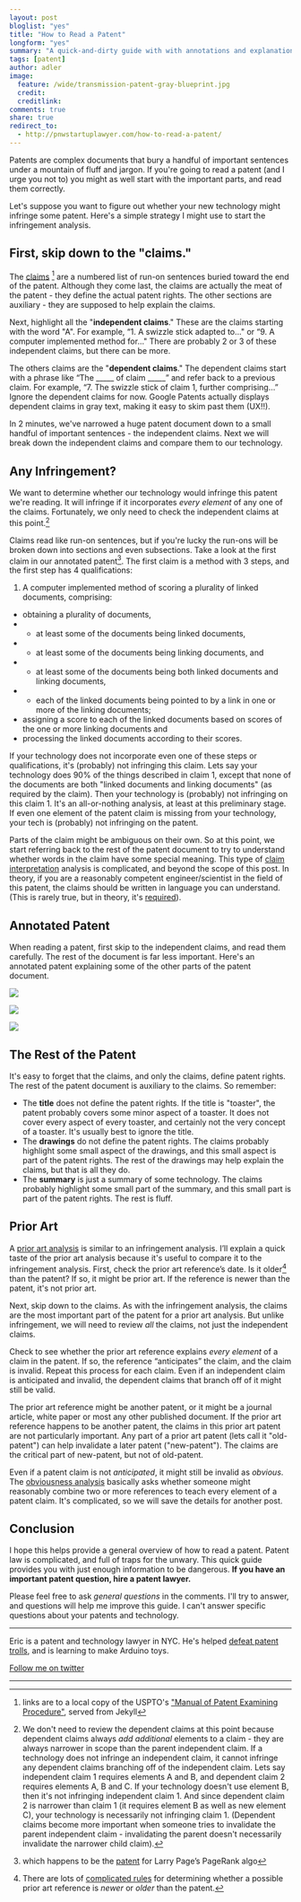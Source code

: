 ```yaml
---
layout: post
bloglist: "yes"
title: "How to Read a Patent"
longform: "yes"
summary: "A quick-and-dirty guide with with annotations and explanations."
tags: [patent]
author: adler
image:
  feature: /wide/transmission-patent-gray-blueprint.jpg
  credit:
  creditlink:
comments: true
share: true
redirect_to:
  - http://pnwstartuplawyer.com/how-to-read-a-patent/
---
```



Patents are complex documents that bury a handful of important sentences under a mountain of fluff and jargon.  If you're going to read a patent (and I urge you not to) you might as well start with the important parts, and read them correctly. 

Let's suppose you want to figure out whether your new technology might infringe some patent. Here's a simple strategy I might use to start the infringement analysis. 

## First, skip down to the "claims." 

The [claims](/mpep/s608.html#d0e45039) [^1] are a numbered list of run-on sentences buried toward the end of the patent. Although they come last, the claims are actually the meat of the patent - they define the actual patent rights. The other sections are auxiliary - they are supposed to help explain the claims. 

[^1]: links are to a local copy of the USPTO's ["Manual of Patent Examining Procedure"](/mpep/), served from Jekyll

Next, highlight all the "**independent claims**." These are the claims starting with the word "A". For example, “1. A swizzle stick adapted to..." or “9. A computer implemented method for..." There are probably 2 or 3 of these independent claims, but there can be more. 

The others claims are the "**dependent claims**." The dependent claims start with a phrase like “The _____ of claim _____” and refer back to a previous claim. For example, “7. The swizzle stick of claim 1, further comprising…” Ignore the dependent claims for now. Google Patents  actually displays dependent claims in gray text, making it easy to skim past them (UX!!). 

In 2 minutes, we've narrowed a huge patent document down to a small handful of important sentences - the independent claims. Next we will break down the independent claims and compare them to our technology. 

## Any Infringement? 

We want to determine whether our technology would infringe this patent we're reading. It will infringe if it incorporates *every element* of any one of the claims. Fortunately, we only need to check the independent claims at this point.[^2] 

[^2]: We don't need to review the dependent claims at this point because dependent claims always  *add additional* elements to a claim - they are always narrower in scope than the parent independent claim. If a technology does not infringe an independent claim, it cannot infringe any dependent claims branching off of the independent claim. Lets say independent claim 1 requires elements A and B, and dependent claim 2 requires elements A, B and C. If your technology doesn't use element B, then it's not infringing independent claim 1. And since dependent claim 2 is narrower than claim 1 (it requires element B as well as new element C), your technology is necessarily not infringing claim 1. (Dependent claims become more important when someone tries to invalidate the parent independent claim - invalidating the parent doesn't necessarily invalidate the narrower child claim). 

Claims read like run-on sentences, but if you're lucky the run-ons will be broken down into sections and even subsections. Take a look at the first claim in our annotated patent[^3]. The first claim is a method with 3 steps, and the first step has 4 qualifications: 

[^3]: which happens to be the [patent](https://www.google.com/patents/US6285999) for Larry Page’s PageRank algo

1. A computer implemented method of scoring a plurality of linked documents, comprising:
- obtaining a plurality of documents, 
- - at least some of the documents being linked documents, 
- - at least some of the documents being linking documents, and 
- - at least some of the documents being both linked documents and linking documents, 
- - each of the linked documents being pointed to by a link in one or more of the linking documents;
- assigning a score to each of the linked documents based on scores of the one or more linking documents and
- processing the linked documents according to their scores.

If your technology does not incorporate even one of these steps or qualifications, it's (probably) not infringing this claim. Lets say your technology does 90% of the things described in claim 1, except that none of the documents are both "linked documents and linking documents" (as required by the claim).  Then your technology is (probably) not infringing on this claim 1. It's an all-or-nothing analysis, at least at this preliminary stage. If even one element of the patent claim is missing from your technology, your tech is (probably) not infringing on the patent. 

Parts of the claim might be ambiguous on their own. So at this point, we start referring back to the rest of the patent document to try to understand whether words in the claim have some special meaning. This type of [claim interpretation](/mpep/s2111.html) analysis is complicated, and beyond the scope of this post. In theory, if you are a reasonably competent engineer/scientist in the field of this patent, the claims should be written in language you can understand. (This is rarely true, but in theory, it's [required](/mpep/s2163.html#d0e214553)). 

## Annotated Patent

When reading a patent, first skip to the independent claims, and read them carefully. The rest of the document is far less important. Here's an annotated patent explaining some of the other parts of the patent document. 


<a href="/images/patent/patent-explained1.png"><img src="/images/patent/patent-explained1.png" class="big-image"></a>

<a href="/images/patent/patent-explained2.png"><img src="/images/patent/patent-explained2.png" class="big-image"></a>

<a href="/images/patent/patent-explained3.png"><img src="/images/patent/patent-explained3.png" class="big-image"></a>
 
<!-- <a href="/images/reading-patents.png"><img src="/images/reading-patents.png" class="big-image"></a> -->


## The Rest of the Patent 

It's easy to forget that the claims, and only the claims, define patent rights. The rest of the patent document is auxiliary to the claims. So remember:  

- The **title** does not define the patent rights. If the title is "toaster", the patent probably covers some minor aspect of a toaster. It does not cover every aspect of every toaster, and certainly not the very concept of a toaster. It's usually best to ignore the title. 
- The **drawings** do not define the patent rights. The claims probably highlight some small aspect of the drawings, and this small aspect is part of the patent rights. The rest of the drawings may help explain the claims, but that is all they do. 
- The **summary** is just a summary of some technology. The claims probably highlight some small part of the summary, and this small part is part of the patent rights. The rest is fluff.  

## Prior Art

A [prior art analysis](/mpep/s706.html#d0e58220/) is similar to an infringement analysis. I’ll explain a quick taste of the prior art analysis because it's useful to compare it to the infringement analysis.  First, check the prior art reference’s date. Is it older[^4] than the patent? If so, it might be prior art. If the reference is newer than the patent, it's not prior art. 

[^4]: There are lots of [complicated rules](http://adlervermillion.com/mpep/s2152.html#ch2100_d20033_1afb3_e6) for determining whether a possible prior art reference is *newer* or *older* than the patent. 

Next, skip down to the claims. As with the infringement analysis, the claims are the most important part of the patent for a prior art analysis. But unlike infringement, we will need to review *all* the claims, not just the independent claims. 

Check to see whether the prior art reference explains *every element* of a claim in the patent. If so, the reference “anticipates” the claim, and the claim is invalid. Repeat this process for each claim. Even if an independent claim is anticipated and invalid, the dependent claims that branch off of it might still be valid. 

The prior art reference might be another patent, or it might be a journal article, white paper or most any other published document. If the prior art reference happens to be another patent, the claims in this prior art patent are not particularly important. Any part of a prior art patent (lets call it "old-patent") can help invalidate a later patent ("new-patent"). The claims are the critical part of new-patent, but not of old-patent. 

Even if a patent claim is not *anticipated*, it might still be invalid as *obvious*. The [obviousness analysis](/mpep/s2141.html) basically asks whether someone might reasonably combine two or more references to teach every element of a patent claim. It's complicated, so we will save the details for another post. 

 


## Conclusion

I hope this helps provide a general overview of how to read a patent. Patent law is complicated, and full of traps for the unwary. This quick guide provides you with just enough information to be dangerous.  **If you have an important patent question, hire a patent lawyer.**

Please feel free to ask *general questions* in the comments. I'll try to answer, and questions will help me improve this guide. I can't answer specific questions about your patents and technology. 

- - - 

Eric is a patent and technology lawyer in NYC. He's helped [defeat patent trolls](https://medium.com/patents-technology-law/law-students-fend-off-a-patent-troll-2b8a708277fc), and is learning to make Arduino toys.  


<a href="https://twitter.com/TeachingAway" class="btn">Follow me on twitter</a>

- - - 
